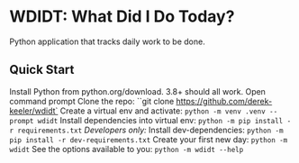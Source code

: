 # WDIDT: What Did I Do Today?

Python application that tracks daily work to be done.

## Quick Start

Install Python from python.org/download. 3.8+ should all work.
Open command prompt
Clone the repo: ``git clone https://github.com/derek-keeler/wdidt`
Create a virtual env and activate: `python -m venv .venv --prompt wdidt`
Install dependencies into virtual env: `python -m pip install -r requirements.txt`
_Developers only:_ Install dev-dependencies: `python -m pip install -r dev-requirements.txt` 
Create your first new day: `python -m wdidt`
See the options available to you: `python -m wdidt --help`
